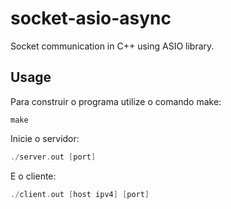 # socket-asio-async

Socket communication in C++ using ASIO library.

## Usage
Para construir o programa utilize o comando make:

```
make
```

Inicie o servidor:

```C++
./server.out [port]
```

E o cliente:

```C++
./client.out [host ipv4] [port]
```
